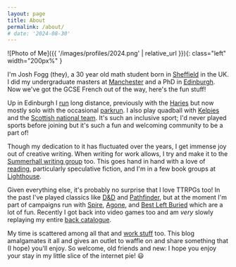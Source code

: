 ```yaml
---
layout: page
title: About
permalink: /about/
# date: '2024-08-30'
---
```


![Photo of Me]({{ '/images/profiles/2024.png' | relative_url }}){: class="left" width="200px%" }

I'm Josh Fogg (they), a 30 year old math student born in [Sheffield](https://en.wikipedia.org/wiki/Sheffield) in the UK. I did my undergraduate masters at [Manchester](https://en.wikipedia.org/wiki/Manchester) and a PhD in [Edinburgh](https://en.wikipedia.org/wiki/Edinburgh). Now we've got the GCSE French out of the way, here's the fun stuff!

Up in Edinburgh I [run](https://www.strava.com/athletes/53836163) long distance, previously with the [Haries](https://haries.eusu.ed.ac.uk/) but now mostly solo with the occasional [parkrun](https://www.parkrun.org.uk/). I also play quadball with [Kelpies](https://quadballuk.org/clubs/kelpies-quidditch-club) and the [Scottish national team](https://quadballuk.org/programmes/team-scotland). It's such an inclusive sport; I'd never played sports before joining but it's such a fun and welcoming community to be a part of!

Though my dedication to it has fluctuated over the years, I get immense joy out of creative writing. When writing for work allows, I try and make it to the [Summerhall writing group](https://www.meetup.com/suummerhallwritinggroup/) too.  This goes hand in hand with a love of [reading](https://app.thestorygraph.com/profile/jfogg), particularly speculative fiction, and I'm in a few book groups at [Lighthouse](https://lighthousebookshop.com/).

Given everything else, it's probably no surprise that I love TTRPGs too! In the past I've played classics like [D&D](https://en.wikipedia.org/wiki/Dungeons_%26_Dragons) and [Pathfinder](https://en.wikipedia.org/wiki/Pathfinder_Roleplaying_Game), but at the moment I'm part of campaigns run with [Spire](https://rowanrookanddecard.com/spire-rpg/), [Agone](https://en.wikipedia.org/wiki/Agone), and [Best Left Buried](https://soulmuppet-store.co.uk/pages/best-left-buried) which are a lot of fun. Recently I got back into video games too and am _very_ slowly replaying my entire [back catalogue](https://howlongtobeat.com/user/foggalong).

My time is scattered among all that and  [work stuff](https://fogg.uk) too. This blog amalgamates it all and gives an outlet to waffle on and share something that (I hope) you'll enjoy. So welcome, old friends and new: I hope you enjoy your stay in my little slice of the internet pie! 😃
